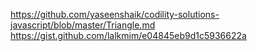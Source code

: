https://github.com/yaseenshaik/codility-solutions-javascript/blob/master/Triangle.md
https://gist.github.com/lalkmim/e04845eb9d1c5936622a
